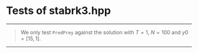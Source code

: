 # Tests of stabrk3.hpp

***
> We only test `PredPrey` against the solution with $T = 1$, $N = 100$ and $y0 = [15, 1]$.
***

